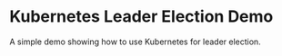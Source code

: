# Kubernetes Leader Election Demo

A simple demo showing how to use Kubernetes for leader election.
